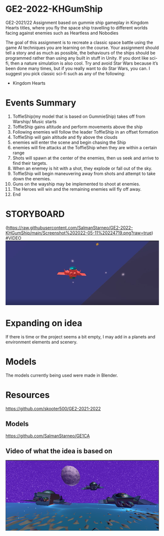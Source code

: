 # GE2-2022-KHGumShip
GE2-2021/22 Assignment based on gummie ship gameplay in Kingdom Hearts titles, where you fly the space ship travelling to different worlds facing against enemies such as Heartless and Nobodies

The goal of this assignment is to recreate a classic space battle using the game AI techniques you are learning on the course. Your assignment should tell a story and as much as possible, the behaviours of the ships should be programmed rather than using any built in stuff in Unity. If you dont like sci-fi, then a nature simulation is also cool. Try and avoid Star Wars because it’s been done many times, but if you really want to do Star Wars, you can. I suggest you pick classic sci-fi such as any of the following:

- Kingdom Hearts

# Events Summary

1. ToffieShip(my model that is based on GummieShip) takes off from Warship/ Music starts
2. ToffieShip gains altitude and perform movements above the ship
3. Following enemies will follow the leader ToffieShip in an offset formation
4. ToffieShip will gain altitude and fly above the clouds
5. enemies will enter the scene and begin chasing the Ship
6. enemies will fire attacks at the ToffieShip when they are within a certain range
7. Shots will spawn at the center of the enemies, then us seek and arrive to find their targets.
8. When an enemey is hit with a shot, they explode or fall out of the sky.
9. ToffieShip will begin maneuvering away from shots and attempt to take down the enemies.
10. Guns on the wayship may be implemented to shoot at enemies.
11. The Heroes will win and the remaining enemies will fly off away.
12. End

# STORYBOARD
(https://raw.githubusercontent.com/SalmanStarneo/GE2-2022-KHGumShip/main/Screenshot%202022-05-11%20224719.png?raw=true)
#VIDEO
[![KHGUMSHIP_VideoDisplay_Youtube](https://raw.githubusercontent.com/SalmanStarneo/GE2-2022-KHGumShip/main/Screenshot%202022-05-11%20224719.png?raw=true)](https://youtu.be/HVBxYQz96Iw)


# Expanding on idea
If there is time or the project seems a bit empty, I may add in a planets and environment elements and scenery.

# Models
The models currently being used were made in Blender. 

# Resources
https://github.com/skooter500/GE2-2021-2022

## Models
https://github.com/SalmanStarneo/GE1CA

## Video of what the idea is based on
[![OdissyTrip_VideoDisplay_Youtube](https://github.com/SalmanStarneo/GE1CA/blob/main/Screenshot%202021-12-22%20033445.png?raw=true)](https://youtu.be/EeSFXZ7Ln60)

